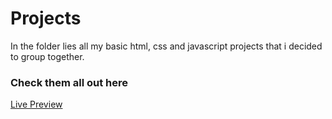 
# Projects

In the folder lies all my basic html, css and javascript projects that i decided to group together.

### Check them all out here

<a href="https://donny-c-1.github.io/projects/">Live Preview</a>